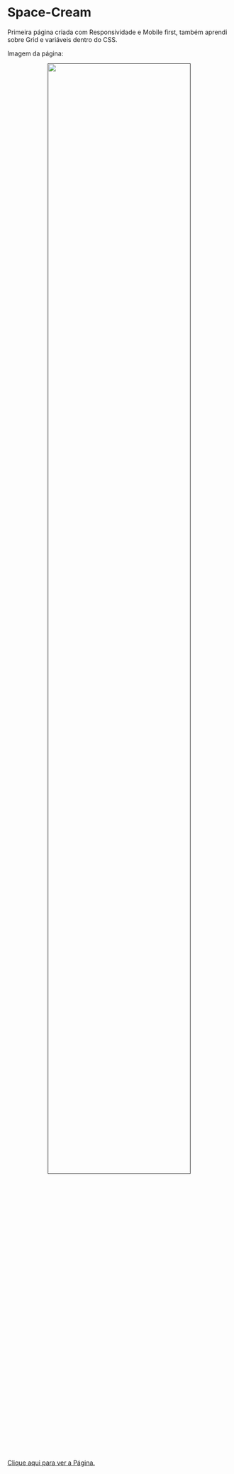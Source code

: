 # Space-Cream
Primeira página criada com Responsividade e Mobile first, também aprendi sobre Grid e variáveis dentro do CSS.

Imagem da página:

<div  align="center">         
  <a href="" alt="página com tipos de sorvete para seleção">
    <img width="80%" height="80%" src="https://user-images.githubusercontent.com/107257951/194401283-b29aecd1-d096-4dd2-97cd-49693de3f0f5.gif" />
  </a>
</div>
<br>
<a href="https://douglasantosilva.github.io/Explorer/stage_3/space_cream/index.html" target="_blank">Clique aqui para ver a Página.</a>

